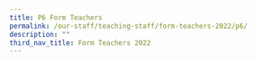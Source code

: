 ```yaml
---
title: P6 Form Teachers
permalink: /our-staff/teaching-staff/form-teachers-2022/p6/
description: ""
third_nav_title: Form Teachers 2022
---
```

